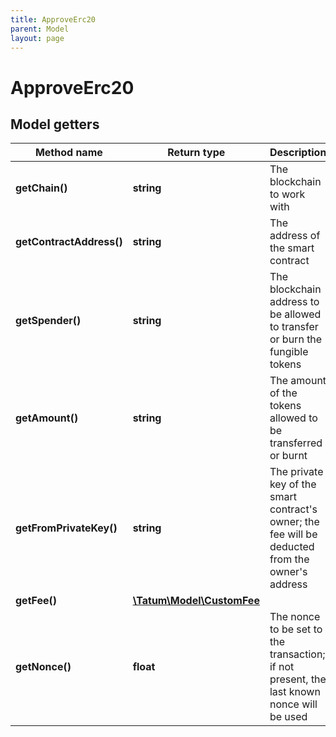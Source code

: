 ```yaml
---
title: ApproveErc20
parent: Model
layout: page
---
```


# ApproveErc20

## Model getters

Method name | Return type | Description | Notes
------------ | ------------- | ------------- | -------------
**getChain()** | **string** | The blockchain to work with | ex.: `ETH`
**getContractAddress()** | **string** | The address of the smart contract | ex.: `0x687422eEA2cB73B5d3e242bA5456b782919AFc85`
**getSpender()** | **string** | The blockchain address to be allowed to transfer or burn the fungible tokens | ex.: `0x687422eEA2cB73B5d3e242bA5456b782919AFc85`
**getAmount()** | **string** | The amount of the tokens allowed to be transferred or burnt | ex.: `100000`
**getFromPrivateKey()** | **string** | The private key of the smart contract's owner; the fee will be deducted from the owner's address | ex.: `0x05e150c73f1920ec14caa1e0b6aa09940899678051a78542840c2668ce5080c2`
**getFee()** | [**\Tatum\Model\CustomFee**](../CustomFee) |  | ex.: `null` [optional]
**getNonce()** | **float** | The nonce to be set to the transaction; if not present, the last known nonce will be used | ex.: `null` [optional]

